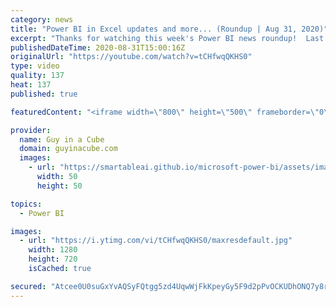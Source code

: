 ```yaml
---
category: news
title: "Power BI in Excel updates and more... (Roundup | Aug 31, 2020)"
excerpt: "Thanks for watching this week's Power BI news roundup!  Last weeks roundup: https://guyinacu.be/roundup191 Patrick's tech video: https://guyinacu.be/dynamictitle Adam's tech video: https://guyinacu.be/onecheckbox  🔴 Live Replay: https://guyinacu.be/live023  📢 Become a member: https://guyinacu.be/membership"
publishedDateTime: 2020-08-31T15:00:16Z
originalUrl: "https://youtube.com/watch?v=tCHfwqQKHS0"
type: video
quality: 137
heat: 137
published: true

featuredContent: "<iframe width=\"800\" height=\"500\" frameborder=\"0\" src=\"https://www.youtube.com/embed/tCHfwqQKHS0\" allow=\"accelerometer; autoplay; encrypted-media; gyroscope; picture-in-picture\" allowfullscreen></iframe>"

provider:
  name: Guy in a Cube
  domain: guyinacube.com
  images:
    - url: "https://smartableai.github.io/microsoft-power-bi/assets/images/organizations/guyinacube.com-50x50.jpg"
      width: 50
      height: 50

topics:
  - Power BI

images:
  - url: "https://i.ytimg.com/vi/tCHfwqQKHS0/maxresdefault.jpg"
    width: 1280
    height: 720
    isCached: true

secured: "Atcee0U0suGxYvAQSyFQtgg5zd4UqwWjFkKpeyGy5F9d2pPvOCKUDhONQ7y8ry4f6obb1knfsstmBr1nul6V4HlORMTCIG6UfBq5RP9KnFAapfjzYcMwky6K8nOeMUMgw3EUDYlP1awoxQc/YgB1EuGOao2jCI0mF8mUc7KL8v2goRkLfhPUt3IRHtUUvtwImawiVIbIRYFKiSBD2Lwbe1w92IIGkM10NJ7jTO9vHFcccuVEXLNWJLaK2kh8qWMheQBjXNVfwSyJ+32e8miHABe3K+Fx87dsD10R4e0msHjhemw6geGMeJrbeJ4g2LtJ2xChO10HF55f0dEgxwJeiv5z7/TDJ6Qe7MNxHc0cmIDxzjt3lOGUHLLeyBAXzVjpAnfSKNm/YWP+gyHZzpU3iFIJXR/VOjJvabk5tUWh60g=;crZl3znx46zRK/Z+0NIWsQ=="
---
```


